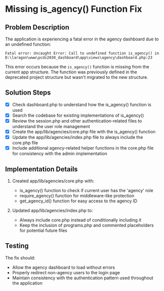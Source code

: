 # Missing is_agency() Function Fix

## Problem Description
The application is experiencing a fatal error in the agency dashboard due to an undefined function:
```
Fatal error: Uncaught Error: Call to undefined function is_agency() in D:\laragon\www\pcds2030_dashboard\app\views\agency\dashboard.php:23
```

This error occurs because the `is_agency()` function is missing from the current app structure. The function was previously defined in the deprecated project structure but wasn't migrated to the new structure.

## Solution Steps

- [x] Check dashboard.php to understand how the is_agency() function is used
- [x] Search the codebase for existing implementations of is_agency()
- [x] Review the session.php and other authentication-related files to understand the user role management
- [x] Create the app/lib/agencies/core.php file with the is_agency() function
- [x] Update the app/lib/agencies/index.php file to always include the core.php file
- [x] Include additional agency-related helper functions in the core.php file for consistency with the admin implementation

## Implementation Details

1. Created app/lib/agencies/core.php with:
   - is_agency() function to check if current user has the 'agency' role
   - require_agency() function for middleware-like protection
   - get_agency_id() function for easy access to the agency ID

2. Updated app/lib/agencies/index.php to:
   - Always include core.php instead of conditionally including it
   - Keep the inclusion of programs.php and commented placeholders for potential future files

## Testing

The fix should:
- Allow the agency dashboard to load without errors
- Properly redirect non-agency users to the login page
- Maintain consistency with the authentication pattern used throughout the application
